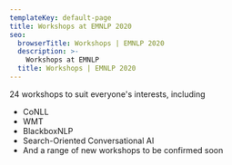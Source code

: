 ```yaml
---
templateKey: default-page
title: Workshops at EMNLP 2020
seo:
  browserTitle: Workshops | EMNLP 2020
  description: >-
    Workshops at EMNLP
  title: Workshops | EMNLP 2020
---
```


24 workshops to suit everyone's interests, including 
* CoNLL
* WMT
* BlackboxNLP
* Search-Oriented Conversational AI
* And a range of new workshops to be confirmed soon
